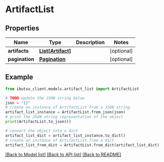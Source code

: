 # ArtifactList


## Properties

Name | Type | Description | Notes
------------ | ------------- | ------------- | -------------
**artifacts** | [**List[Artifact]**](Artifact.md) |  | [optional] 
**pagination** | [**Pagination**](Pagination.md) |  | [optional] 

## Example

```python
from ibutsu_client.models.artifact_list import ArtifactList

# TODO update the JSON string below
json = "{}"
# create an instance of ArtifactList from a JSON string
artifact_list_instance = ArtifactList.from_json(json)
# print the JSON string representation of the object
print(ArtifactList.to_json())

# convert the object into a dict
artifact_list_dict = artifact_list_instance.to_dict()
# create an instance of ArtifactList from a dict
artifact_list_from_dict = ArtifactList.from_dict(artifact_list_dict)
```
[[Back to Model list]](../README.md#documentation-for-models) [[Back to API list]](../README.md#documentation-for-api-endpoints) [[Back to README]](../README.md)


